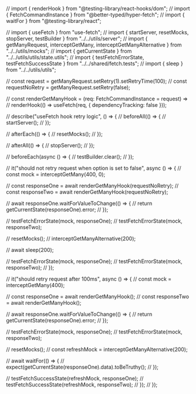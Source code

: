 // import { renderHook } from "@testing-library/react-hooks/dom";
// import { FetchCommandInstance } from "@better-typed/hyper-fetch";
// import { waitFor } from "@testing-library/react";

// import { useFetch } from "use-fetch";
// import { startServer, resetMocks, stopServer, testBuilder } from "../../utils/server";
// import { getManyRequest, interceptGetMany, interceptGetManyAlternative } from "../../utils/mocks";
// import { getCurrentState } from "../../utils/utils/state.utils";
// import { testFetchErrorState, testFetchSuccessState } from "../../shared/fetch.tests";
// import { sleep } from "../../utils/utils";

// const request = getManyRequest.setRetry(1).setRetryTime(100);
// const requestNoRetry = getManyRequest.setRetry(false);

// const renderGetManyHook = (req: FetchCommandInstance = request) =>
//   renderHook(() => useFetch(req, { dependencyTracking: false }));

// describe("useFetch hook retry logic", () => {
//   beforeAll(() => {
//     startServer();
//   });

//   afterEach(() => {
//     resetMocks();
//   });

//   afterAll(() => {
//     stopServer();
//   });

//   beforeEach(async () => {
//     testBuilder.clear();
//   });

//   it("should not retry request when option is set to false", async () => {
//     const mock = interceptGetMany(400, 0);

//     const responseOne = await renderGetManyHook(requestNoRetry);
//     const responseTwo = await renderGetManyHook(requestNoRetry);

//     await responseOne.waitForValueToChange(() => {
//       return getCurrentState(responseOne).error;
//     });

//     testFetchErrorState(mock, responseOne);
//     testFetchErrorState(mock, responseTwo);

//     resetMocks();
//     interceptGetManyAlternative(200);

//     await sleep(200);

//     testFetchErrorState(mock, responseOne);
//     testFetchErrorState(mock, responseTwo);
//   });

//   it("should retry request after 100ms", async () => {
//     const mock = interceptGetMany(400);

//     const responseOne = await renderGetManyHook();
//     const responseTwo = await renderGetManyHook();

//     await responseOne.waitForValueToChange(() => {
//       return getCurrentState(responseOne).error;
//     });

//     testFetchErrorState(mock, responseOne);
//     testFetchErrorState(mock, responseTwo);

//     resetMocks();
//     const refreshMock = interceptGetManyAlternative(200);

//     await waitFor(() => {
//       expect(getCurrentState(responseOne).data).toBeTruthy();
//     });

//     testFetchSuccessState(refreshMock, responseOne);
//     testFetchSuccessState(refreshMock, responseTwo);
//   });
// });
